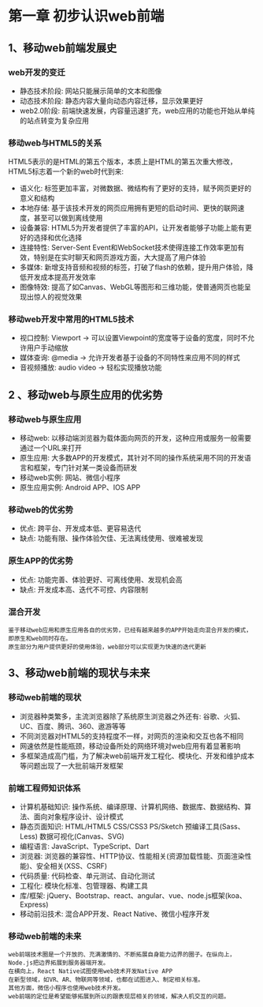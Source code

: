 第一章 初步认识web前端
=======================


## 1、移动web前端发展史
### web开发的变迁
* 静态技术阶段: 网站只能展示简单的文本和图像
* 动态技术阶段: 静态内容大量向动态内容迁移，显示效果更好
* web2.0阶段: 前端快速发展，内容量迅速扩充，web应用的功能也开始从单纯的站点转变为复杂应用

### 移动web与HTML5的关系
HTML5表示的是HTML的第五个版本，本质上是HTML的第五次重大修改，HTML5标志着一个新的web时代到来:
* 语义化: 	标签更加丰富，对微数据、微结构有了更好的支持，赋予网页更好的意义和结构
* 本地存储:	基于该技术开发的网页应用拥有更短的启动时间、更快的联网速度，甚至可以做到离线使用
* 设备兼容:	HTML5为开发者提供了丰富的API，让开发者能够子功能上能有更好的选择和优化选择
* 连接特性: Server-Sent Event和WebSocket技术使得连接工作效率更加有效，特别是在实时聊天和网页游戏方面，大大提高了用户体验
* 多媒体: 新增支持音频和视频的标签，打破了flash的依赖，提升用户体验，降低开发成本提高开发效率
* 图像特效: 提高了如Canvas、WebGL等图形和三维功能，使普通网页也能呈现出惊人的视觉效果

### 移动web开发中常用的HTML5技术
* 视口控制: Viewport -> 可以设置Viewpoint的宽度等于设备的宽度，同时不允许用户手动缩放
* 媒体查询: @media -> 允许开发者基于设备的不同特性来应用不同的样式
* 音视频播放: audio video -> 轻松实现播放功能

## 2 、移动web与原生应用的优劣势
### 移动web与原生应用
* 移动web:  以移动端浏览器为载体面向网页的开发，这种应用或服务一般需要通过一个URL来打开
* 原生应用: 大多数APP的开发模式，其针对不同的操作系统采用不同的开发语言和框架，专门针对某一类设备而研发
* 移动web实例: 网站、微信小程序
* 原生应用实例: Android APP、IOS APP

### 移动web的优劣势
* 优点: 跨平台、开发成本低、更容易迭代
* 缺点: 功能有限、操作体验欠佳、无法离线使用、很难被发现

### 原生APP的优劣势
* 优点: 功能完善、体验更好、可离线使用、发现机会高
* 缺点: 开发成本高、迭代不可控、内容限制

### 混合开发
	鉴于移动web应用和原生应用各自的优劣势，已经有越来越多的APP开始走向混合开发的模式，即原生和web同时存在。
	原生部分为用户提供更好的使用体验，web部分可以实现更为快速的迭代更新


## 3、移动web前端的现状与未来
### 移动web前端的现状
* 浏览器种类繁多，主流浏览器除了系统原生浏览器之外还有: 谷歌、火狐、UC、百度、腾讯、360、遨游等等
* 不同浏览器对HTML5的支持程度不一样，对网页的渲染和交互也各不相同
* 网速依然是性能瓶颈，移动设备所处的网络环境对web应用有着显著影响
* 多框架造成高门槛，为了解决web前端开发工程化、模块化、开发和维护成本等问题出现了一大批前端开发框架

### 前端工程师知识体系
* 计算机基础知识: 操作系统、编译原理、计算机网络、数据库、数据结构、算法、面向对象程序设计、设计模式
* 静态页面知识: HTML/HTML5 CSS/CSS3 PS/Sketch 预编译工具(Sass、Less) 数据可视化(Canvas、SVG)
* 编程语言: JavaScript、TypeScript、Dart
* 浏览器: 浏览器的兼容性、HTTP协议、性能相关(资源加载性能、页面渲染性能)、安全相关(XSS、CSRF)
* 代码质量: 代码检查、单元测试、自动化测试
* 工程化: 模块化标准、包管理器、构建工具
* 库/框架: jQuery、Bootstrap、react、angular、vue、node.js框架(koa、Express)
* 移动前沿技术: 混合APP开发、React Native、微信小程序开发

### 移动web前端的未来
	web前端技术圈是一个开放的、充满激情的、不断拓展自身能力边界的圈子。在纵向上，Node.js把边界拓展到服务器端开发。
	在横向上，React Native试图使用web技术开发Native APP
	在新型领域，如VR、AR、物联网等领域，也都在试图进入、制定相关标准。
	其他方面，微信小程序也使用web技术开发。
	web前端的定位是希望能够拓展到所以的跟表现层相关的领域，解决人机交互的问题。